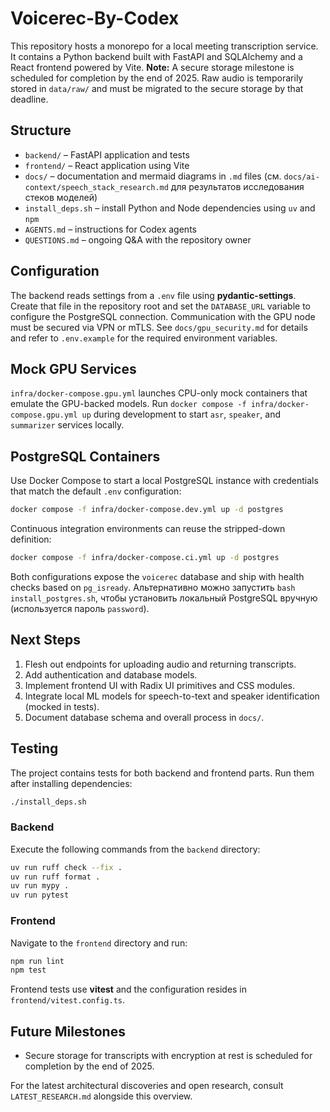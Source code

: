 # Voicerec-By-Codex

This repository hosts a monorepo for a local meeting transcription service. It contains a Python backend built with FastAPI and SQLAlchemy and a React frontend powered by Vite.
**Note:** A secure storage milestone is scheduled for completion by the end of 2025. Raw audio is temporarily stored in `data/raw/` and must be migrated to the secure storage by that deadline.

## Structure
- `backend/` – FastAPI application and tests
- `frontend/` – React application using Vite
- `docs/` – documentation and mermaid diagrams in `.md` files (см. `docs/ai-context/speech_stack_research.md` для результатов исследования стеков моделей)
- `install_deps.sh` – install Python and Node dependencies using `uv` and `npm`
- `AGENTS.md` – instructions for Codex agents
- `QUESTIONS.md` – ongoing Q&A with the repository owner

## Configuration
The backend reads settings from a `.env` file using **pydantic-settings**. Create
that file in the repository root and set the `DATABASE_URL` variable to configure
the PostgreSQL connection.
Communication with the GPU node must be secured via VPN or mTLS. See
`docs/gpu_security.md` for details and refer to `.env.example` for the required
environment variables.

## Mock GPU Services
`infra/docker-compose.gpu.yml` launches CPU-only mock containers that emulate the GPU-backed models. Run `docker compose -f infra/docker-compose.gpu.yml up` during development to start `asr`, `speaker`, and `summarizer` services locally.

## PostgreSQL Containers
Use Docker Compose to start a local PostgreSQL instance with credentials that match the default `.env` configuration:

```bash
docker compose -f infra/docker-compose.dev.yml up -d postgres
```

Continuous integration environments can reuse the stripped-down definition:

```bash
docker compose -f infra/docker-compose.ci.yml up -d postgres
```

Both configurations expose the `voicerec` database and ship with health checks based on `pg_isready`. Альтернативно можно запустить `bash install_postgres.sh`, чтобы установить локальный PostgreSQL вручную (используется пароль `password`).

## Next Steps
1. Flesh out endpoints for uploading audio and returning transcripts.
2. Add authentication and database models.
3. Implement frontend UI with Radix UI primitives and CSS modules.
4. Integrate local ML models for speech-to-text and speaker identification (mocked in tests).
5. Document database schema and overall process in `docs/`.

## Testing

The project contains tests for both backend and frontend parts. Run them after installing dependencies:

```bash
./install_deps.sh
```

### Backend

Execute the following commands from the `backend` directory:

```bash
uv run ruff check --fix .
uv run ruff format .
uv run mypy .
uv run pytest
```

### Frontend

Navigate to the `frontend` directory and run:

```bash
npm run lint
npm test
```

Frontend tests use **vitest** and the configuration resides in `frontend/vitest.config.ts`.

## Future Milestones
- Secure storage for transcripts with encryption at rest is scheduled for completion by the end of 2025.

For the latest architectural discoveries and open research, consult `LATEST_RESEARCH.md` alongside this overview.

